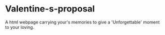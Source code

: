 # Valentine-s-proposal
A html webpage carrying your's memories to give a 'Unforgettable' moment to your loving.
